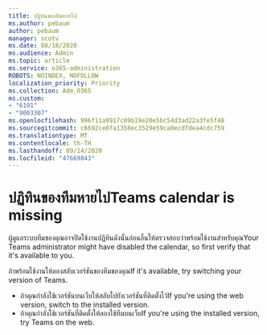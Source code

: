 ```yaml
---
title: ปฏิทินของทีมหายไป
ms.author: pebaum
author: pebaum
manager: scotv
ms.date: 08/18/2020
ms.audience: Admin
ms.topic: article
ms.service: o365-administration
ROBOTS: NOINDEX, NOFOLLOW
localization_priority: Priority
ms.collection: Adm_O365
ms.custom:
- "6191"
- "9003307"
ms.openlocfilehash: 996f11a9917c09b19e20e5bc54d3ad22a3fe5f48
ms.sourcegitcommit: c6692ce0fa1358ec3529e59ca0ecdfdea4cdc759
ms.translationtype: MT
ms.contentlocale: th-TH
ms.lasthandoff: 09/14/2020
ms.locfileid: "47669843"
---
```

# <a name="teams-calendar-is-missing"></a><span data-ttu-id="3ae2b-102">ปฏิทินของทีมหายไป</span><span class="sxs-lookup"><span data-stu-id="3ae2b-102">Teams calendar is missing</span></span>

<span data-ttu-id="3ae2b-103">ผู้ดูแลระบบทีมของคุณอาจปิดใช้งานปฏิทินดังนั้นก่อนอื่นให้ตรวจสอบว่าพร้อมใช้งานสำหรับคุณ</span><span class="sxs-lookup"><span data-stu-id="3ae2b-103">Your Teams administrator might have disabled the calendar, so first verify that it's available to you.</span></span>

<span data-ttu-id="3ae2b-104">ถ้าพร้อมใช้งานให้ลองสลับเวอร์ชันของทีมของคุณ</span><span class="sxs-lookup"><span data-stu-id="3ae2b-104">If it's available, try switching your version of Teams.</span></span>

- <span data-ttu-id="3ae2b-105">ถ้าคุณกำลังใช้เวอร์ชันบนเว็บให้สลับไปยังเวอร์ชันที่ติดตั้งไว้</span><span class="sxs-lookup"><span data-stu-id="3ae2b-105">If you're using the web version, switch to the installed version.</span></span>
- <span data-ttu-id="3ae2b-106">ถ้าคุณกำลังใช้เวอร์ชันที่ติดตั้งให้ลองใช้ทีมบนเว็บ</span><span class="sxs-lookup"><span data-stu-id="3ae2b-106">If you're using the installed version, try Teams on the web.</span></span>